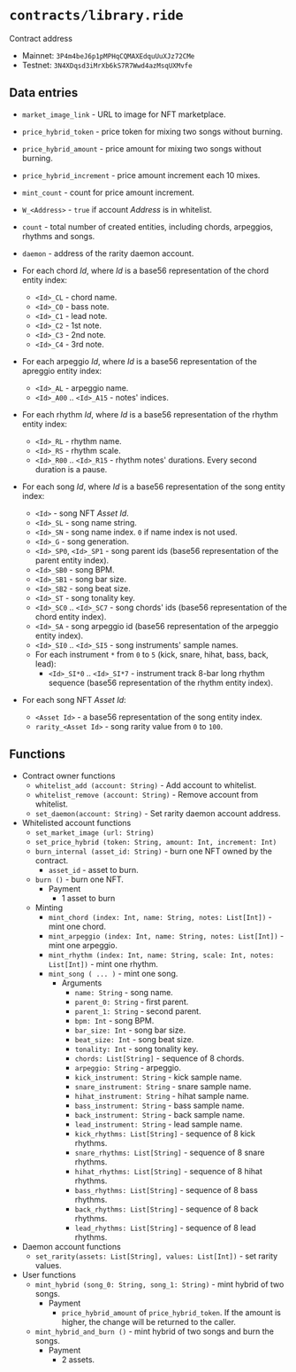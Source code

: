 # `contracts/library.ride`
Contract address
- Mainnet: `3P4m4beJ6p1pMPHqCQMAXEdquUuXJz72CMe`
- Testnet: `3N4XDqsd3iMrXb6kS7R7Wwd4azMsqUXMvfe`

##  Data entries
- `market_image_link` - URL to image for NFT marketplace.
- `price_hybrid_token` - price token for mixing two songs without burning.
- `price_hybrid_amount` - price amount for mixing two songs without burning.
- `price_hybrid_increment` - price amount increment each 10 mixes.
- `mint_count` - count for price amount increment.
- `W_<Address>` - `true` if account _Address_ is in whitelist.
- `count` - total number of created entities, including chords, arpeggios, rhythms and songs.
- `daemon` - address of the rarity daemon account.
- For each chord _Id_, where _Id_ is a base56 representation of the chord entity index:
  - `<Id>_CL` - chord name.
  - `<Id>_C0` - bass note.
  - `<Id>_C1` - lead note.
  - `<Id>_C2` - 1st note.
  - `<Id>_C3` - 2nd note.
  - `<Id>_C4` - 3rd note.
- For each arpeggio _Id_, where _Id_ is a base56 representation of the apreggio entity index:
  - `<Id>_AL` - arpeggio name.
  - `<Id>_A00` .. `<Id>_A15` - notes' indices.
- For each rhythm _Id_, where _Id_ is a base56 representation of the rhythm entity index:
  - `<Id>_RL` - rhythm name.
  - `<Id>_RS` - rhythm scale.
  - `<Id>_R00` .. `<Id>_R15` - rhythm notes' durations. Every second duration is a pause.
- For each song _Id_, where _Id_ is a base56 representation of the song entity index:
  - `<Id>` - song NFT _Asset Id_.
  - `<Id>_SL` - song name string.
  - `<Id>_SN` - song name index. `0` if name index is not used.
  - `<Id>_G` - song generation.
  - `<Id>_SP0`, `<Id>_SP1` - song parent ids (base56 representation of the parent entity index).
  - `<Id>_SB0` - song BPM.
  - `<Id>_SB1` - song bar size.
  - `<Id>_SB2` - song beat size.
  - `<Id>_ST` - song tonality key.
  - `<Id>_SC0` .. `<Id>_SC7` - song chords' ids (base56 representation of the chord entity index).
  - `<Id>_SA` - song arpeggio id (base56 representation of the arpeggio entity index).
  - `<Id>_SI0` .. `<Id>_SI5` - song instruments' sample names.
  - For each instrument `*` from `0` to `5` (kick, snare, hihat, bass, back, lead):
    - `<Id>_SI*0` .. `<Id>_SI*7` - instrument track 8-bar long rhythm sequence (base56 representation of the rhythm entity index).

- For each song NFT _Asset Id_:
  - `<Asset Id>` - a base56 representation of the song entity index.
  - `rarity_<Asset Id>` - song rarity value from `0` to `100`.

##  Functions
- Contract owner functions
  - `whitelist_add (account: String)` - Add account to whitelist.
  - `whitelist_remove (account: String)` - Remove account from whitelist.
  - `set_daemon(account: String)` - Set rarity daemon account address.
- Whitelisted account functions
  - `set_market_image (url: String)`
  - `set_price_hybrid (token: String, amount: Int, increment: Int)`
  - `burn_internal (asset_id: String)` - burn one NFT owned by the contract.
    - `asset_id` - asset to burn.
  - `burn ()` - burn one NFT.
    - Payment
      - 1 asset to burn
  - Minting
    - `mint_chord (index: Int, name: String, notes: List[Int])` - mint one chord.
    - `mint_arpeggio (index: Int, name: String, notes: List[Int])` - mint one arpeggio.
    - `mint_rhythm (index: Int, name: String, scale: Int, notes: List[Int])` - mint one rhythm.
    - `mint_song ( ... )` - mint one song.
      - Arguments
        - `name: String` - song name.
        - `parent_0: String` - first parent.
        - `parent_1: String` - second parent.
        - `bpm: Int` - song BPM.
        - `bar_size: Int` - song bar size.
        - `beat_size: Int` - song beat size.
        - `tonality: Int` - song tonality key.
        - `chords: List[String]` - sequence of 8 chords.
        - `arpeggio: String` - arpeggio.
        - `kick_instrument: String` - kick sample name.
        - `snare_instrument: String` - snare sample name.
        - `hihat_instrument: String` - hihat sample name.
        - `bass_instrument: String` - bass sample name.
        - `back_instrument: String` - back sample name.
        - `lead_instrument: String` - lead sample name.
        - `kick_rhythms: List[String]` - sequence of 8 kick rhythms.
        - `snare_rhythms: List[String]` - sequence of 8 snare rhythms.
        - `hihat_rhythms: List[String]` - sequence of 8 hihat rhythms.
        - `bass_rhythms: List[String]` - sequence of 8 bass rhythms.
        - `back_rhythms: List[String]` - sequence of 8 back rhythms.
        - `lead_rhythms: List[String]` - sequence of 8 lead rhythms.
- Daemon account functions
  - `set_rarity(assets: List[String], values: List[Int])` - set rarity values.
- User functions
  - `mint_hybrid (song_0: String, song_1: String)` - mint hybrid of two songs.
    - Payment
      - `price_hybrid_amount` of `price_hybrid_token`. If the amount is higher, the change will be returned to the caller.
  - `mint_hybrid_and_burn ()` - mint hybrid of two songs and burn the songs.
    - Payment
      - 2 assets.
